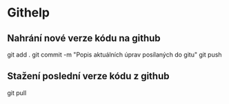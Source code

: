 
# Githelp

## Nahrání nové verze kódu na github

git add .
git commit -m "Popis aktuálních úprav posílaných do gitu"
git push

## Stažení poslední verze kódu z github

git pull
